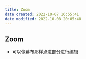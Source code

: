 ```yaml
---
title: Zoom
date created: 2022-10-07 16:55:41
date modified: 2022-10-08 20:05:48
---
```

## Zoom

- 可以像幕布那样点进部分进行编辑
